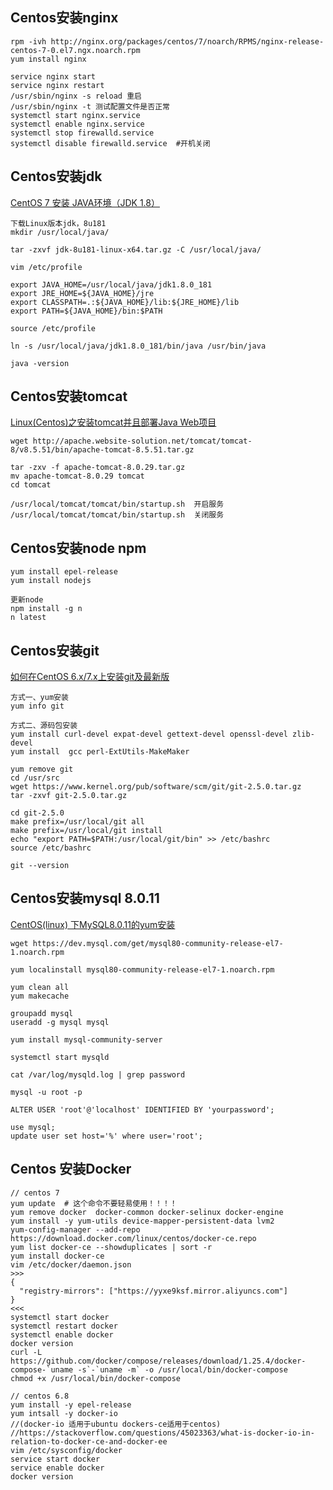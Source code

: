 ## Centos安装nginx
```shell
rpm -ivh http://nginx.org/packages/centos/7/noarch/RPMS/nginx-release-centos-7-0.el7.ngx.noarch.rpm
yum install nginx

service nginx start
service nginx restart
/usr/sbin/nginx -s reload 重启
/usr/sbin/nginx -t 测试配置文件是否正常
systemctl start nginx.service
systemctl enable nginx.service
systemctl stop firewalld.service
systemctl disable firewalld.service  #开机关闭
```

## Centos安装jdk
[CentOS 7 安装 JAVA环境（JDK 1.8）](https://www.cnblogs.com/stulzq/p/9286878.html)  
```shell
下载Linux版本jdk，8u181
mkdir /usr/local/java/

tar -zxvf jdk-8u181-linux-x64.tar.gz -C /usr/local/java/

vim /etc/profile

export JAVA_HOME=/usr/local/java/jdk1.8.0_181
export JRE_HOME=${JAVA_HOME}/jre
export CLASSPATH=.:${JAVA_HOME}/lib:${JRE_HOME}/lib
export PATH=${JAVA_HOME}/bin:$PATH

source /etc/profile

ln -s /usr/local/java/jdk1.8.0_181/bin/java /usr/bin/java

java -version
```

## Centos安装tomcat
[Linux(Centos)之安装tomcat并且部署Java Web项目](http://www.cnblogs.com/hanyinglong/p/5024643.html)  
```shell
wget http://apache.website-solution.net/tomcat/tomcat-8/v8.5.51/bin/apache-tomcat-8.5.51.tar.gz

tar -zxv -f apache-tomcat-8.0.29.tar.gz
mv apache-tomcat-8.0.29 tomcat
cd tomcat

/usr/local/tomcat/tomcat/bin/startup.sh  开启服务
/usr/local/tomcat/tomcat/bin/startup.sh  关闭服务
```

## Centos安装node npm
```shell
yum install epel-release
yum install nodejs

更新node
npm install -g n
n latest
```

## Centos安装git
[如何在CentOS 6.x/7.x上安装git及最新版](https://my.oschina.net/antsky/blog/514586)  
```shell
方式一、yum安装
yum info git

方式二、源码包安装
yum install curl-devel expat-devel gettext-devel openssl-devel zlib-devel
yum install  gcc perl-ExtUtils-MakeMaker

yum remove git
cd /usr/src
wget https://www.kernel.org/pub/software/scm/git/git-2.5.0.tar.gz
tar -zxvf git-2.5.0.tar.gz

cd git-2.5.0 
make prefix=/usr/local/git all
make prefix=/usr/local/git install
echo "export PATH=$PATH:/usr/local/git/bin" >> /etc/bashrc
source /etc/bashrc

git --version
```

## Centos安装mysql 8.0.11
[CentOS(linux) 下MySQL8.0.11的yum安装](https://segmentfault.com/a/1190000015634108)  
```shell
wget https://dev.mysql.com/get/mysql80-community-release-el7-1.noarch.rpm

yum localinstall mysql80-community-release-el7-1.noarch.rpm

yum clean all
yum makecache

groupadd mysql
useradd -g mysql mysql

yum install mysql-community-server

systemctl start mysqld

cat /var/log/mysqld.log | grep password

mysql -u root -p

ALTER USER 'root'@'localhost' IDENTIFIED BY 'yourpassword';

use mysql;
update user set host='%' where user='root';
```

## Centos 安装Docker

```shell
// centos 7
yum update  # 这个命令不要轻易使用！！！！
yum remove docker  docker-common docker-selinux docker-engine
yum install -y yum-utils device-mapper-persistent-data lvm2
yum-config-manager --add-repo https://download.docker.com/linux/centos/docker-ce.repo
yum list docker-ce --showduplicates | sort -r
yum install docker-ce
vim /etc/docker/daemon.json
>>>
{
  "registry-mirrors": ["https://yyxe9ksf.mirror.aliyuncs.com"]
}
<<<
systemctl start docker
systemctl restart docker
systemctl enable docker
docker version
curl -L https://github.com/docker/compose/releases/download/1.25.4/docker-compose-`uname -s`-`uname -m` -o /usr/local/bin/docker-compose
chmod +x /usr/local/bin/docker-compose
```

```shell
// centos 6.8
yum install -y epel-release
yum intsall -y docker-io
//(docker-io 适用于ubuntu dockers-ce适用于centos)
//https://stackoverflow.com/questions/45023363/what-is-docker-io-in-relation-to-docker-ce-and-docker-ee
vim /etc/sysconfig/docker
service start docker
service enable docker
docker version
```

